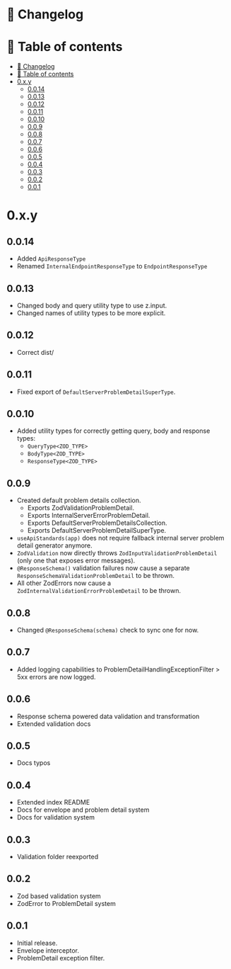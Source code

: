 # 📜 Changelog

# 📖 Table of contents

<!-- TOC -->
* [📜 Changelog](#-changelog)
* [📖 Table of contents](#-table-of-contents)
* [0.x.y](#0xy)
  * [0.0.14](#0014)
  * [0.0.13](#0013)
  * [0.0.12](#0012)
  * [0.0.11](#0011)
  * [0.0.10](#0010)
  * [0.0.9](#009)
  * [0.0.8](#008)
  * [0.0.7](#007)
  * [0.0.6](#006)
  * [0.0.5](#005)
  * [0.0.4](#004)
  * [0.0.3](#003)
  * [0.0.2](#002)
  * [0.0.1](#001)
<!-- TOC -->

# 0.x.y

## 0.0.14
- Added `ApiResponseType`
- Renamed `InternalEndpointResponseType` to `EndpointResponseType`

## 0.0.13
- Changed body and query utility type to use z.input.
- Changed names of utility types to be more explicit.

## 0.0.12
- Correct dist/

## 0.0.11
- Fixed export of `DefaultServerProblemDetailSuperType`.

## 0.0.10
- Added utility types for correctly getting query, body and response types:
  - `QueryType<ZOD_TYPE>`
  - `BodyType<ZOD_TYPE>`
  - `ResponseType<ZOD_TYPE>`

## 0.0.9
- Created default problem details collection.
  - Exports ZodValidationProblemDetail.
  - Exports InternalServerErrorProblemDetail.
  - Exports DefaultServerProblemDetailsCollection.
  - Exports DefaultServerProblemDetailSuperType.
- `useApiStandards(app)` does not require fallback internal server problem detail generator anymore.
- `ZodValidation` now directly throws `ZodInputValidationProblemDetail` (only one that exposes error messages).
- `@ResponseSchema()` validation failures now cause a separate `ResponseSchemaValidationProblemDetail` to be thrown.
- All other ZodErrors now cause a `ZodInternalValidationErrorProblemDetail` to be thrown.

## 0.0.8
- Changed `@ResponseSchema(schema)` check to sync one for now.

## 0.0.7
- Added logging capabilities to ProblemDetailHandlingExceptionFilter > 5xx errors are now logged.

## 0.0.6
- Response schema powered data validation and transformation
- Extended validation docs

## 0.0.5
- Docs typos

## 0.0.4
- Extended index README
- Docs for envelope and problem detail system 
- Docs for validation system

## 0.0.3
- Validation folder reexported

## 0.0.2
- Zod based validation system
- ZodError to ProblemDetail system

## 0.0.1
- Initial release.
- Envelope interceptor.
- ProblemDetail exception filter.